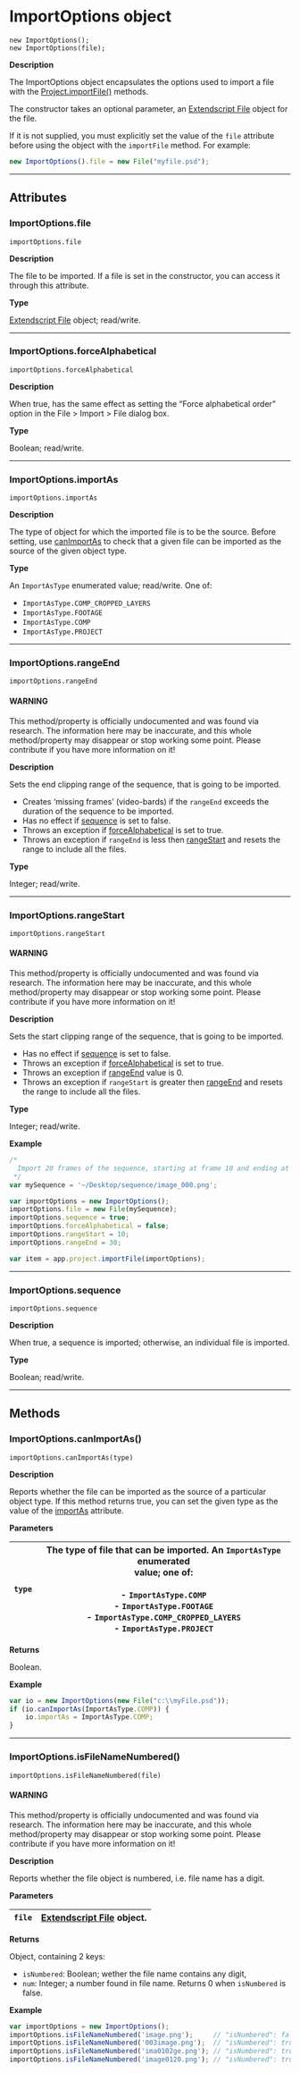 # ImportOptions object

`new ImportOptions();`
<br/>
`new ImportOptions(file);`
<br/>

**Description**

The ImportOptions object encapsulates the options used to import a file with the [Project.importFile()](../general/project.md#project-importfile) methods.

The constructor takes an optional parameter, an [Extendscript File](https://extendscript.docsforadobe.dev/file-system-access/file-object.html) object for the file.

If it is not supplied, you must explicitly set the value of the `file` attribute before using the object with the `importFile` method. For example:

```javascript
new ImportOptions().file = new File("myfile.psd");
```

---

## Attributes

### ImportOptions.file

`importOptions.file`

**Description**

The file to be imported. If a file is set in the constructor, you can access it through this attribute.

**Type**

[Extendscript File](https://extendscript.docsforadobe.dev/file-system-access/file-object.html) object; read/write.

---

### ImportOptions.forceAlphabetical

`importOptions.forceAlphabetical`

**Description**

When true, has the same effect as setting the “Force alphabetical order” option in the File > Import > File dialog box.

**Type**

Boolean; read/write.

---

### ImportOptions.importAs

`importOptions.importAs`

**Description**

The type of object for which the imported file is to be the source. Before setting, use [canImportAs](#importoptions-canimportas) to check that a given file can be imported as the source of the given object type.

**Type**

An `ImportAsType` enumerated value; read/write. One of:

- `ImportAsType.COMP_CROPPED_LAYERS`
- `ImportAsType.FOOTAGE`
- `ImportAsType.COMP`
- `ImportAsType.PROJECT`

---

### ImportOptions.rangeEnd

`importOptions.rangeEnd`

#### WARNING
This method/property is officially undocumented and was found via research. The information here may be inaccurate, and this whole method/property may disappear or stop working some point. Please contribute if you have more information on it!

**Description**

Sets the end clipping range of the sequence, that is going to be imported.

- Creates ‘missing frames’ (video-bards) if the `rangeEnd` exceeds the duration of the sequence to be imported.
- Has no effect if [sequence](#importoptions-sequence) is set to false.
- Throws an exception if [forceAlphabetical](#importoptions-forcealphabetical) is set to true.
- Throws an exception if `rangeEnd` is less then [rangeStart](#importoptions-rangestart) and resets the range to include all the files.

**Type**

Integer; read/write.

---

### ImportOptions.rangeStart

`importOptions.rangeStart`

#### WARNING
This method/property is officially undocumented and was found via research. The information here may be inaccurate, and this whole method/property may disappear or stop working some point. Please contribute if you have more information on it!

**Description**

Sets the start clipping range of the sequence, that is going to be imported.

- Has no effect if [sequence](#importoptions-sequence) is set to false.
- Throws an exception if [forceAlphabetical](#importoptions-forcealphabetical) is set to true.
- Throws an exception if [rangeEnd](#importoptions-rangeend) value is 0.
- Throws an exception if `rangeStart` is greater then [rangeEnd](#importoptions-rangeend) and resets the range to include all the files.

**Type**

Integer; read/write.

**Example**

```javascript
/*
  Import 20 frames of the sequence, starting at frame 10 and ending at frame 30
 */
var mySequence = '~/Desktop/sequence/image_000.png';

var importOptions = new ImportOptions();
importOptions.file = new File(mySequence);
importOptions.sequence = true;
importOptions.forceAlphabetical = false;
importOptions.rangeStart = 10;
importOptions.rangeEnd = 30;

var item = app.project.importFile(importOptions);
```

---

### ImportOptions.sequence

`importOptions.sequence`

**Description**

When true, a sequence is imported; otherwise, an individual file is imported.

**Type**

Boolean; read/write.

---

## Methods

### ImportOptions.canImportAs()

`importOptions.canImportAs(type)`

**Description**

Reports whether the file can be imported as the source of a particular object type. If this method returns true, you can set the given type as the value of the [importAs](#importoptions-importas) attribute.

**Parameters**

| `type`   | The type of file that can be imported. An `ImportAsType` enumerated<br/>value; one of:<br/><br/>- `ImportAsType.COMP`<br/>- `ImportAsType.FOOTAGE`<br/>- `ImportAsType.COMP_CROPPED_LAYERS`<br/>- `ImportAsType.PROJECT`   |
|----------|----------------------------------------------------------------------------------------------------------------------------------------------------------------------------------------------------------------------------|

**Returns**

Boolean.

**Example**

```javascript
var io = new ImportOptions(new File("c:\\myFile.psd"));
if (io.canImportAs(ImportAsType.COMP)) {
    io.importAs = ImportAsType.COMP;
}
```

---

### ImportOptions.isFileNameNumbered()

`importOptions.isFileNameNumbered(file)`

#### WARNING
This method/property is officially undocumented and was found via research. The information here may be inaccurate, and this whole method/property may disappear or stop working some point. Please contribute if you have more information on it!

**Description**

Reports whether the file object is numbered, i.e. file name has a digit.

**Parameters**

| `file`   | [Extendscript File](https://extendscript.docsforadobe.dev/file-system-access/file-object.html) object.   |
|----------|----------------------------------------------------------------------------------------------------------|

**Returns**

Object, containing 2 keys:

- `isNumbered`: Boolean; wether the file name contains any digit,
- `num`: Integer; a number found in file name. Returns 0 when `isNumbered` is false.

**Example**

```javascript
var importOptions = new ImportOptions();
importOptions.isFileNameNumbered('image.png');     // "isNumbered": false, "num": 0
importOptions.isFileNameNumbered('003image.png');  // "isNumbered": true, "num": 3
importOptions.isFileNameNumbered('ima0102ge.png'); // "isNumbered": true, "num": 102
importOptions.isFileNameNumbered('image0120.png'); // "isNumbered": true, "num": 120
```
